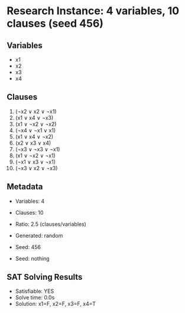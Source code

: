 # Research Instance: 4 variables, 10 clauses (seed 456)

## Variables
- x1
- x2
- x3
- x4

## Clauses
1. (¬x2 ∨ x2 ∨ ¬x1)
2. (x1 ∨ x4 ∨ ¬x3)
3. (x1 ∨ ¬x2 ∨ ¬x2)
4. (¬x4 ∨ ¬x1 ∨ x1)
5. (x1 ∨ x4 ∨ ¬x2)
6. (x2 ∨ x3 ∨ x4)
7. (¬x3 ∨ ¬x3 ∨ ¬x1)
8. (x1 ∨ ¬x2 ∨ ¬x1)
9. (¬x1 ∨ x3 ∨ ¬x1)
10. (¬x3 ∨ x2 ∨ ¬x3)

## Metadata
- Variables: 4
- Clauses: 10
- Ratio: 2.5 (clauses/variables)
- Generated: random
- Seed: 456

- Seed: nothing

## SAT Solving Results
- Satisfiable: YES
- Solve time: 0.0s
- Solution: x1=F, x2=F, x3=F, x4=T